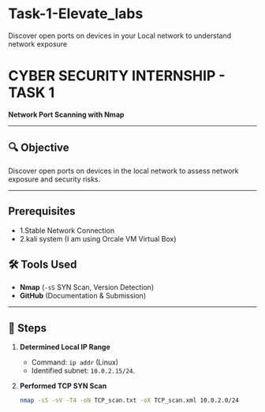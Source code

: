 # Task-1-Elevate_labs
Discover open ports on devices in your Local network to understand network exposure

# CYBER SECURITY INTERNSHIP - TASK 1  
**Network Port Scanning with Nmap**  

---

## 🔍 Objective  
Discover open ports on devices in the local network to assess network exposure and security risks.

---
## Prerequisites
- 1.Stable Network Connection
- 2.kali system (I am using Orcale VM Virtual Box)

## 🛠️ Tools Used  
- **Nmap** (`-sS` SYN Scan, Version Detection)   
- **GitHub** (Documentation & Submission)  

---

## 📝 Steps 
1. **Determined Local IP Range**  
   - Command: `ip addr` (Linux) 
   - Identified subnet: `10.0.2.15/24`.  

2. **Performed TCP SYN Scan**  
   ```bash
   nmap -sS -sV -T4 -oN TCP_scan.txt -oX TCP_scan.xml 10.0.2.0/24
